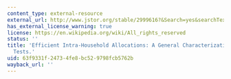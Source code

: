 ```yaml
---
content_type: external-resource
external_url: http://www.jstor.org/stable/2999616?&Search=yes&searchText=econometrica&searchText=chiappori&list=hide&searchUri=%2Faction%2FdoBasicSearch%3FQuery%3Dchiappori%26gw%3Djtx%26prq%3Deconometrica%26Search%3DSearch%26hp%3D25%26wc%3Don%26swp%3Don&prevSearch=&item=7&ttl=534&returnArticleService=showFullText
has_external_license_warning: true
license: https://en.wikipedia.org/wiki/All_rights_reserved
status: ''
title: 'Efficient Intra-Household Allocations: A General Characterization and Empirical
  Tests.'
uid: 63f9331f-2473-4fe8-bc52-9798fcb5762b
wayback_url: ''
---
```

